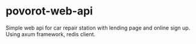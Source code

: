 # povorot-web-api
Simple web api for car repair station with lending page and online sign up. Using axum framework, redis client.
